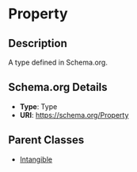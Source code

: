 # Property

## Description
A type defined in Schema.org.

## Schema.org Details
- **Type**: Type
- **URI**: https://schema.org/Property

## Parent Classes
- [Intangible](../Intangible.md)


